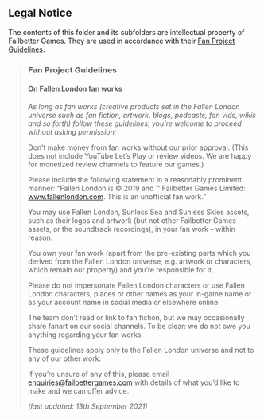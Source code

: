 ## Legal Notice

The contents of this folder and its subfolders are intellectual property of Failbetter Games.
They are used in accordance with their [Fan Project Guidelines](https://www.failbettergames.com/fan-project-guidelines/).

> ### Fan Project Guidelines
> 
> #### On Fallen London fan works
> 
> *As long as fan works (creative products set in the Fallen London universe such as fan fiction, artwork, blogs, podcasts, fan vids, wikis and so forth) follow these guidelines, you’re welcome to proceed without asking permission:*
> 
> Don’t make money from fan works without our prior approval. (This does not include YouTube Let’s Play or review videos. We are happy for monetized review channels to feature our games.)
> 
> Please include the following statement in a reasonably prominent manner: “Fallen London is © 2019 and ™ Failbetter Games Limited: www.fallenlondon.com. This is an unofficial fan work.”
> 
> You may use Fallen London, Sunless Sea and Sunless Skies assets, such as their logos and artwork (but not other Failbetter Games assets, or the soundtrack recordings), in your fan work – within reason.
> 
> You own your fan work (apart from the pre-existing parts which you derived from the Fallen London universe, e.g. artwork or characters, which remain our property) and you’re responsible for it.
> 
> Please do not impersonate Fallen London characters or use Fallen London characters, places or other names as your in-game name or as your account name in social media or elsewhere online.
> 
> The team don’t read or link to fan fiction, but we may occasionally share fanart on our social channels. To be clear: we do not owe you anything regarding your fan works.
> 
> These guidelines apply only to the Fallen London universe and not to any of our other work.
> 
> If you’re unsure of any of this, please email enquiries@failbettergames.com with details of what you’d like to make and we can offer advice.
> 
> *(last updated: 13th September 2021)*
